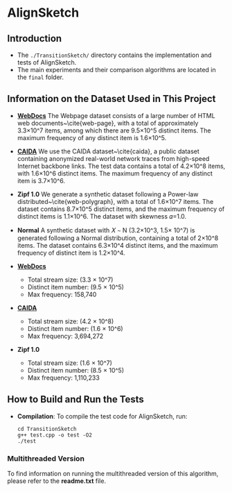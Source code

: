 # AlignSketch

## Introduction
- The `./TransitionSketch/` directory contains the implementation and tests of AlignSketch.
- The main experiments and their comparison algorithms are located in the `final` folder.

## Information on the Dataset Used in This Project

- **[WebDocs](http://fimi.uantwerpen.be/data/)**
The Webpage dataset consists of a large number of HTML web documents~\cite{web-page}, with a total of approximately 3.3×10^7 items, among which there are 9.5×10^5 distinct items. The maximum frequency of any distinct item is 1.6×10^5.
    
- **[CAIDA](https://www.caida.org/catalog/datasets/passive_dataset/)**
We use the CAIDA dataset~\cite{caida}, a public dataset containing anonymized real-world network traces from high-speed Internet backbone links. The test data contains a total of 4.2×10^8 items, with 1.6×10^6 distinct items. The maximum frequency of any distinct item is 3.7×10^6.

- **Zipf 1.0**
We generate a synthetic dataset following a Power-law distributed~\cite{web-polygraph}, with a total of 1.6×10^7 items. The dataset contains 8.7×10^5 distinct items, and the maximum frequency of distinct items is 1.1×10^6. The dataset with skewness 𝛼=1.0.

- **Normal**
 A synthetic dataset with 𝑋 ∼ N (3.2×10^3, 1.5× 10^7) is generated following a Normal distribution, containing a total of 2×10^8 items. The dataset contains 6.3×10^4 distinct items, and the maximum frequency of distinct item is 1.2×10^4. 




- **[WebDocs](http://fimi.uantwerpen.be/data/)**
  - Total stream size: \(3.3 × 10^7\) 
  - Distinct item number: \(9.5 × 10^5\)
  - Max frequency: 158,740

- **[CAIDA](https://www.caida.org/catalog/datasets/passive_dataset/)**
  - Total stream size: \(4.2 × 10^8\)
  - Distinct item number: \(1.6 × 10^6\)
  - Max frequency: 3,694,272

- **Zipf 1.0**
  - Total stream size: \(1.6 × 10^7\)
  - Distinct item number: \(8.5 × 10^5\)
  - Max frequency: 1,110,233

## How to Build and Run the Tests

- **Compilation**: To compile the test code for AlignSketch, run:

  ```shell
  cd TransitionSketch
  g++ test.cpp -o test -O2
  ./test
  ```

### Multithreaded Version
To find information on running the multithreaded version of this algorithm, please refer to the **readme.txt** file.



